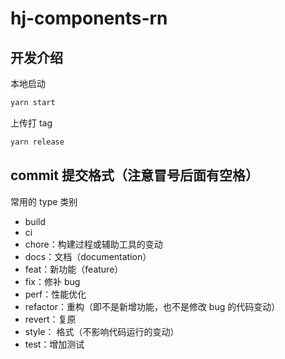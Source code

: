 # hj-components-rn

## 开发介绍

本地启动

```bash
yarn start
```

上传打 tag

```bash
yarn release
```

## commit 提交格式（注意冒号后面有空格）

常用的 type 类别

- build
- ci
- chore：构建过程或辅助工具的变动
- docs：文档（documentation）
- feat：新功能（feature）
- fix：修补 bug
- perf：性能优化
- refactor：重构（即不是新增功能，也不是修改 bug 的代码变动）
- revert：复原
- style： 格式（不影响代码运行的变动）
- test：增加测试
